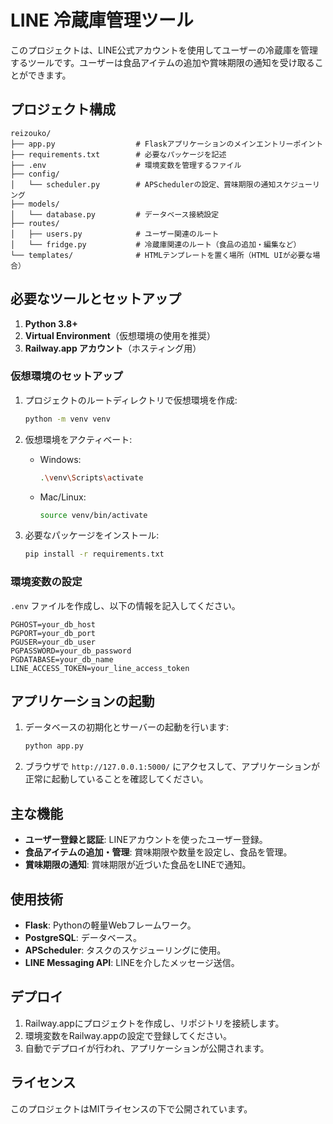 # LINE 冷蔵庫管理ツール

このプロジェクトは、LINE公式アカウントを使用してユーザーの冷蔵庫を管理するツールです。ユーザーは食品アイテムの追加や賞味期限の通知を受け取ることができます。

## プロジェクト構成

```
reizouko/
├── app.py                  # Flaskアプリケーションのメインエントリーポイント
├── requirements.txt        # 必要なパッケージを記述
├── .env                    # 環境変数を管理するファイル
├── config/
│   └── scheduler.py        # APSchedulerの設定、賞味期限の通知スケジューリング
├── models/
│   └── database.py         # データベース接続設定
├── routes/
│   ├── users.py            # ユーザー関連のルート
│   └── fridge.py           # 冷蔵庫関連のルート（食品の追加・編集など）
└── templates/              # HTMLテンプレートを置く場所（HTML UIが必要な場合）
```

## 必要なツールとセットアップ

1. **Python 3.8+**
2. **Virtual Environment**（仮想環境の使用を推奨）
3. **Railway.app アカウント**（ホスティング用）

### 仮想環境のセットアップ

1. プロジェクトのルートディレクトリで仮想環境を作成:

   ```sh
   python -m venv venv
   ```

2. 仮想環境をアクティベート:

   - Windows:
     ```sh
     .\venv\Scripts\activate
     ```
   - Mac/Linux:
     ```sh
     source venv/bin/activate
     ```

3. 必要なパッケージをインストール:

   ```sh
   pip install -r requirements.txt
   ```

### 環境変数の設定

`.env` ファイルを作成し、以下の情報を記入してください。

```
PGHOST=your_db_host
PGPORT=your_db_port
PGUSER=your_db_user
PGPASSWORD=your_db_password
PGDATABASE=your_db_name
LINE_ACCESS_TOKEN=your_line_access_token
```

## アプリケーションの起動

1. データベースの初期化とサーバーの起動を行います:

   ```sh
   python app.py
   ```

2. ブラウザで `http://127.0.0.1:5000/` にアクセスして、アプリケーションが正常に起動していることを確認してください。

## 主な機能

- **ユーザー登録と認証**: LINEアカウントを使ったユーザー登録。
- **食品アイテムの追加・管理**: 賞味期限や数量を設定し、食品を管理。
- **賞味期限の通知**: 賞味期限が近づいた食品をLINEで通知。

## 使用技術

- **Flask**: Pythonの軽量Webフレームワーク。
- **PostgreSQL**: データベース。
- **APScheduler**: タスクのスケジューリングに使用。
- **LINE Messaging API**: LINEを介したメッセージ送信。

## デプロイ

1. Railway.appにプロジェクトを作成し、リポジトリを接続します。
2. 環境変数をRailway.appの設定で登録してください。
3. 自動でデプロイが行われ、アプリケーションが公開されます。

## ライセンス

このプロジェクトはMITライセンスの下で公開されています。

